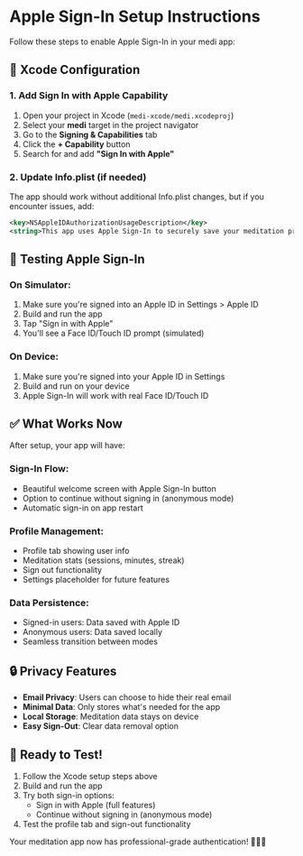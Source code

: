 # Apple Sign-In Setup Instructions

Follow these steps to enable Apple Sign-In in your medi app:

## 🔧 Xcode Configuration

### 1. Add Sign In with Apple Capability
1. Open your project in Xcode (`medi-xcode/medi.xcodeproj`)
2. Select your **medi** target in the project navigator
3. Go to the **Signing & Capabilities** tab
4. Click the **+ Capability** button
5. Search for and add **"Sign In with Apple"**

### 2. Update Info.plist (if needed)
The app should work without additional Info.plist changes, but if you encounter issues, add:

```xml
<key>NSAppleIDAuthorizationUsageDescription</key>
<string>This app uses Apple Sign-In to securely save your meditation progress across devices.</string>
```

## 📱 Testing Apple Sign-In

### On Simulator:
1. Make sure you're signed into an Apple ID in Settings > Apple ID
2. Build and run the app
3. Tap "Sign in with Apple"
4. You'll see a Face ID/Touch ID prompt (simulated)

### On Device:
1. Make sure you're signed into your Apple ID in Settings
2. Build and run on your device
3. Apple Sign-In will work with real Face ID/Touch ID

## ✅ What Works Now

After setup, your app will have:

### **Sign-In Flow:**
- Beautiful welcome screen with Apple Sign-In button
- Option to continue without signing in (anonymous mode)
- Automatic sign-in on app restart

### **Profile Management:**
- Profile tab showing user info
- Meditation stats (sessions, minutes, streak)
- Sign out functionality
- Settings placeholder for future features

### **Data Persistence:**
- Signed-in users: Data saved with Apple ID
- Anonymous users: Data saved locally
- Seamless transition between modes

## 🔒 Privacy Features

- **Email Privacy**: Users can choose to hide their real email
- **Minimal Data**: Only stores what's needed for the app
- **Local Storage**: Meditation data stays on device
- **Easy Sign-Out**: Clear data removal option

## 🚀 Ready to Test!

1. Follow the Xcode setup steps above
2. Build and run the app
3. Try both sign-in options:
   - Sign in with Apple (full features)
   - Continue without signing in (anonymous mode)
4. Test the profile tab and sign-out functionality

Your meditation app now has professional-grade authentication! 🧘‍♀️✨ 
